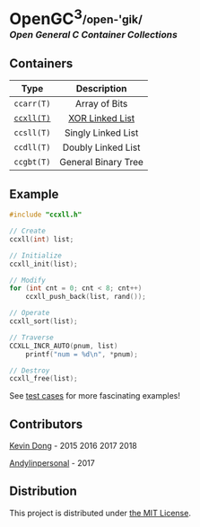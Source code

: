 # OpenGC<sup>3</sup><sub><sup>/open-'gik/</sup></sub></br><i><sup><sub><sup>Open General C Container Collections</sup></sub></sup></i>

## Containers

|  Type                            |  Description                          |
|----------------------------------|:-------------------------------------:|
|  `ccarr(T)`                      |  Array of Bits                        |
| [`ccxll(T)`](doc/ccxll-call.pdf) | [XOR Linked List](doc/ccxll-list.pdf) |
|  `ccsll(T)`                      |  Singly Linked List                   |
|  `ccdll(T)`                      |  Doubly Linked List                   |
|  `ccgbt(T)`                      |  General Binary Tree                  |

## Example

```c
#include "ccxll.h"

// Create
ccxll(int) list;

// Initialize
ccxll_init(list);

// Modify
for (int cnt = 0; cnt < 8; cnt++)
    ccxll_push_back(list, rand());

// Operate
ccxll_sort(list);

// Traverse
CCXLL_INCR_AUTO(pnum, list)
    printf("num = %d\n", *pnum);

// Destroy
ccxll_free(list);
```

See [test cases](test) for more fascinating examples!

## Contributors

[Kevin Dong](mailto:kevin.dong.nai.jia@gmail.com) - 2015 2016 2017 2018

[Andylinpersonal](mailto:andylinpersonal@gmail.com) - 2017

## Distribution

This project is distributed under [the MIT License](LICENSE).




